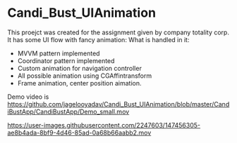 # Candi_Bust_UIAnimation
This proejct was created for the assignment given by company totality corp. It has some UI flow with fancy animation:
What is handled in it:
  - MVVM pattern implemented
  - Coordinator pattern implemented
  - Custom animation for navigation controller
  - All possible animation using CGAffintransform
  - Frame animation, center position aimation.

Demo video is 
https://github.com/jagelooyadav/Candi_Bust_UIAnimation/blob/master/CandiBustApp/CandiBustApp/Demo_small.mov


https://user-images.githubusercontent.com/2247603/147456305-ae8b4ada-8bf9-4d46-85ad-0a68b66aabb2.mov

